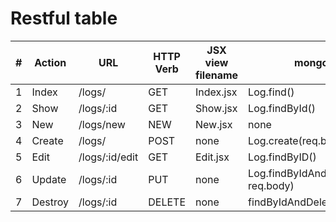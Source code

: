 
# Restful table

| # | Action | URL | HTTP Verb | JSX view filename | mongoose method|
|---|--------|-----|-----------|-------------------|----------------|
| 1 | Index  | /logs/| GET | Index.jsx|Log.find()|
|2| Show|/logs/:id | GET|Show.jsx | Log.findById()|
|3| New | /logs/new | NEW | New.jsx | none|
|4|Create| /logs/ | POST | none | Log.create(req.body)|
|5|Edit | /logs/:id/edit| GET| Edit.jsx | Log.findByID()|
|6|Update|/logs/:id | PUT | none |Log.findByIdAndUpdate(req.params.id, req.body)|
|7| Destroy | /logs/:id | DELETE | none | findByIdAndDelete(req.params.id)|